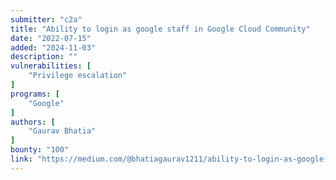 ```yaml
---
submitter: "c2a"
title: "Ability to login as google staff in Google Cloud Community"
date: "2022-07-15"
added: "2024-11-03"
description: ""
vulnerabilities: [
    "Privilege escalation"
]
programs: [
    "Google"
]
authors: [
    "Gaurav Bhatia"
]
bounty: "100"
link: "https://medium.com/@bhatiagaurav1211/ability-to-login-as-google-staff-in-google-cloud-community-57c45809de05"
---
```




